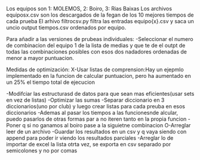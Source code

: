 Los equipos son 1: MOLEMOS, 2: Boiro, 3: Rias Baixas
Los archivos equiposx.csv son los descargados de la fegan de los 10 mejores tiempos de cada prueba
El arhivo filtrocsv.py filtra las entradas equipo{x}.csv y saca un uncio output tiempos.csv ordenados por equipo.

Para añadir a las versiones de prubeas individuales:
-Seleccionar el numero de combinacion del equipo 1 de la lista de medias y que te de el outpt de todas las combinaciones posibles con esos dos nadadores
ordenadas de menor a mayor puntuacion.

Medidas de optimización:
X-Usar listas de comprension:Hay un ejepmlo implementado en la funcion de calcular puntuacion, pero ha aumentado en un 25% el tiempo total de ejecucion

-Modifciar las estructurasd de datos para que sean mas eficientes(usar sets en vez de listas)
-Optimizar las sumas
-Separar diccionario en 3 diccionarios(uno por club) y luego crear listas para cada preuba en esos diccionarios
-Ademas al pasar los tiempos a las funcionesnde alcular, puedo pasarlos de otras formas par a no iteren tanto en la propia funcion
-Poner q si no ganamos al boiro pase a la siguietne combinacion
O-Arreglar leer de un archivo
-Guardar los resultados en un csv y q vaya siendo con append para poder ir viendo los resultados parciales
-Arreglar lo de importar de excel la lista otrta vez, se exporta en csv separado por semicolones y no por comas
